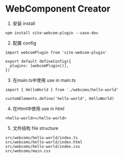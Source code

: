 # WebComponent Creator 

1. 安装 install
```
npm install vite-webcom-plugin --save-dev
```

2. 配置 config
```
import webcomPlugin from 'vite-webcom-plugin'

export default defineConfig({
  plugins: [webcomPlugin()],
})      
```

3. 在main.ts中使用 use in main.ts
```
import { HelloWorld } from './webcoms/hello-world'

customElements.define('hello-world', HelloWorld)
```

4. 在Html中使用 use in html
```
<hello-world></hello-world>
```
5. 文件结构 file structure
```
src/webcoms/hello-world/index.ts
src/webcoms/hello-world/index.html
src/webcoms/hello-world/index.css
src/webcoms/main.css
```